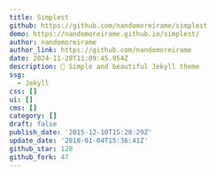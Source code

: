 ```yaml
---
title: Simplest
github: https://github.com/nandomoreirame/simplest
demo: https://nandomoreirame.github.io/simplest/
author: nandomoreirame
author_link: https://github.com/nandomoreirame
date: 2024-11-28T11:09:45.954Z
description: 💎 Simple and beautiful Jekyll theme
ssg:
  - Jekyll
css: []
ui: []
cms: []
category: []
draft: false
publish_date: '2015-12-10T15:28:29Z'
update_date: '2018-01-04T15:36:41Z'
github_star: 128
github_fork: 47
---
```

